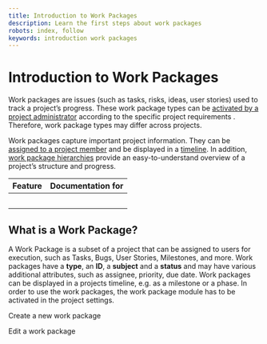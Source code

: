 ```yaml
---
title: Introduction to Work Packages
description: Learn the first steps about work packages
robots: index, follow
keywords: introduction work packages
---
```


# Introduction to Work Packages

Work packages are issues (such as tasks, risks, ideas, user stories)  used to track a project’s progress. These work package types can be [activated by a project administrator](./project-admin-guide/#activate-work-package-types) according to the specific project requirements . Therefore, work package types may differ across projects.

Work packages capture important project information. They can be [assigned to a project member](https://www.openproject.org/help/work-packages/edit-update-work-package/) and be displayed in a [timeline](https://www.openproject.org/help/timelines/). In addition, [work package hierarchies](https://www.openproject.org/help/work-packages/work-package-hierarchies/) provide an easy-to-understand overview of a project’s structure and progress.

| Feature | Documentation for |
| ------- | ----------------- |
|         |                   |
|         |                   |
|         |                   |
|         |                   |
|         |                   |

## What is a Work Package?

A Work Package is a subset of a project that can be assigned to users for execution, such as Tasks, Bugs, User Stories, Milestones, and more. Work packages have a **type**, an **ID**, a **subject** and a **status** and may have various additional attributes, such as assignee, priority, due date. Work packages can be displayed in a projects timeline, e.g. as a milestone or a phase. In order to use the work packages, the work package module has to be activated in the project settings.

Create a new work package

Edit a work package

